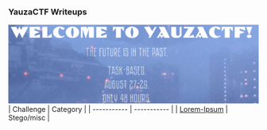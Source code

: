 ### YauzaCTF Writeups       
![pic](Screenshot_1.png)
| Challenge | Category |
| ----------- | ----------- |
| [Lorem-Ipsum](https://github.com/HQ4EV3R/YauzaCTF/tree/main/STEGO_MISC/LOREM-IPSUM) | Stego/misc |


